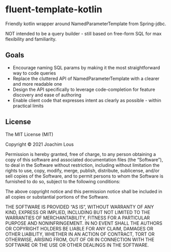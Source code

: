 fluent-template-kotlin
=============
Friendly kotlin wrapper around NamedParameterTemplate from Spring-jdbc.

NOT intended to be a query builder - still based on free-form SQL for max flexibility and familiarity.

Goals
------
* Encourage naming SQL params by making it the most straightforward way to code queries
* Replace the cluttered API of NamedParameterTemplate with a clearer and more readable one
* Design the API specifically to leverage code-completion for feature discovery and ease of authoring
* Enable client code that expresses intent as clearly as possible - within practical limits


License
--------
The MIT License (MIT)

Copyright © 2021 Joachim Lous

Permission is hereby granted, free of charge, to any person obtaining a copy of this software and
associated documentation files (the “Software”), to deal in the Software without restriction, including
without limitation the rights to use, copy, modify, merge, publish, distribute, sublicense, and/or sell
copies of the Software, and to permit persons to whom the Software is furnished to do so, subject to
the following conditions:

The above copyright notice and this permission notice shall be included in all copies or substantial
portions of the Software.

THE SOFTWARE IS PROVIDED “AS IS”, WITHOUT WARRANTY OF ANY KIND, EXPRESS OR IMPLIED,
INCLUDING BUT NOT LIMITED TO THE WARRANTIES OF MERCHANTABILITY, FITNESS FOR A
PARTICULAR PURPOSE AND NONINFRINGEMENT. IN NO EVENT SHALL THE AUTHORS OR COPYRIGHT
HOLDERS BE LIABLE FOR ANY CLAIM, DAMAGES OR OTHER LIABILITY, WHETHER IN AN ACTION OF
CONTRACT, TORT OR OTHERWISE, ARISING FROM, OUT OF OR IN CONNECTION WITH THE
SOFTWARE OR THE USE OR OTHER DEALINGS IN THE SOFTWARE.
